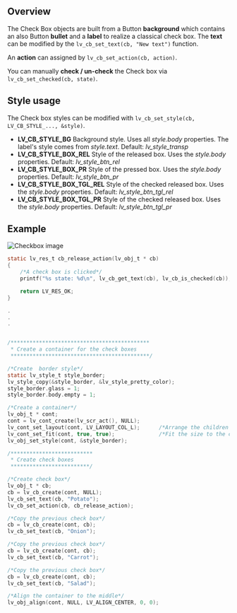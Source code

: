 ## Overview

The Check Box objects are built from a Button **background** which contains an also Button **bullet** and a **label** to realize a classical check box. The **text** can be modified by the `lv_cb_set_text(cb, "New text")` function.

An **action** can assigned by `lv_cb_set_action(cb, action)`.

You can manually **check / un-check** the Check box  via `lv_cb_set_checked(cb, state)`.

## Style usage

The Check box styles can be modified with `lv_cb_set_style(cb, LV_CB_STYLE_..., &style)`.

- **LV_CB_STYLE_BG** Background style. Uses all _style.body_ properties. The label's style comes from  _style.text_. Default: _lv_style_transp_
- **LV_CB_STYLE_BOX_REL** Style of the released box. Uses the _style.body_ properties. Default: _lv_style_btn_rel_
- **LV_CB_STYLE_BOX_PR** Style of the pressed box. Uses the _style.body_ properties. Default: _lv_style_btn_pr_
- **LV_CB_STYLE_BOX_TGL_REL** Style of the checked released box. Uses the _style.body_ properties. Default: _lv_style_btn_tgl_rel_
- **LV_CB_STYLE_BOX_TGL_PR** Style of the checked released box. Uses the _style.body_ properties. Default: _lv_style_btn_tgl_pr_

## Example
![Checkbox image](https://raw.githubusercontent.com/wiki/littlevgl/lvgl/img/check-box-lv_cb.png)
```c
static lv_res_t cb_release_action(lv_obj_t * cb)
{
    /*A check box is clicked*/
    printf("%s state: %d\n", lv_cb_get_text(cb), lv_cb_is_checked(cb));

    return LV_RES_OK;
}

.
.
.


/********************************************
 * Create a container for the check boxes
 ********************************************/

/*Create  border style*/
static lv_style_t style_border;
lv_style_copy(&style_border, &lv_style_pretty_color);
style_border.glass = 1;
style_border.body.empty = 1;

/*Create a container*/
lv_obj_t * cont;
cont = lv_cont_create(lv_scr_act(), NULL);
lv_cont_set_layout(cont, LV_LAYOUT_COL_L);      /*Arrange the children in a column*/
lv_cont_set_fit(cont, true, true);              /*Fit the size to the content*/
lv_obj_set_style(cont, &style_border);

/**************************
 * Create check boxes
 *************************/

/*Create check box*/
lv_obj_t * cb;
cb = lv_cb_create(cont, NULL);
lv_cb_set_text(cb, "Potato");
lv_cb_set_action(cb, cb_release_action);

/*Copy the previous check box*/
cb = lv_cb_create(cont, cb);
lv_cb_set_text(cb, "Onion");

/*Copy the previous check box*/
cb = lv_cb_create(cont, cb);
lv_cb_set_text(cb, "Carrot");

/*Copy the previous check box*/
cb = lv_cb_create(cont, cb);
lv_cb_set_text(cb, "Salad");

/*Align the container to the middle*/
lv_obj_align(cont, NULL, LV_ALIGN_CENTER, 0, 0);
```